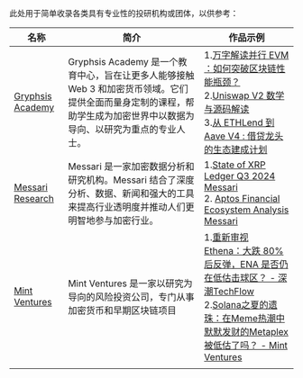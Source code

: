 此处用于简单收录各类具有专业性的投研机构或团体，以供参考：

| 名称                                                         | 简介                                                         | 作品示例                                                     |
| ------------------------------------------------------------ | ------------------------------------------------------------ | ------------------------------------------------------------ |
| [Gryphsis Academy](https://www.gryphsis.com/courses)         | Gryphsis Academy 是一个教育中心，旨在让更多人能够接触 Web 3 和加密货币领域。它们提供全面而量身定制的课程，帮助学生成为加密世界中以数据为导向、以研究为重点的专业人士。 | 1.[万字解读并行 EVM ：如何突破区块链性能瓶颈？](https://mp.weixin.qq.com/s/DfABge5nww7snxSbV85l-A)<br />2.[Uniswap V2 数学与源码解读](https://mp.weixin.qq.com/s/XXjoZG6wMRkbCDk65lubMg)<br />3.[从 ETHLend 到 Aave V4 : 借贷龙头的生态建成计划](https://mp.weixin.qq.com/s/8LGS3diMT24ENsNr9xr0hQ) |
| [Messari Research](https://messari.io/research/protocol-reporting) | Messari 是一家加密数据分析和研究机构。Messari 结合了深度分析、数据、新闻和强大的工具来提高行业透明度并推动人们更明智地参与加密行业。 | 1.[State of XRP Ledger Q3 2024  Messari](https://messari.io/report/state-of-xrp-ledger-q3-2024)<br />2. [Aptos Financial Ecosystem Analysis  Messari](https://messari.io/report/aptos-financial-ecosystem-analysis) |
| [Mint Ventures](https://mintventures.fund/)                  | Mint Ventures 是一家以研究为导向的风险投资公司，专门从事加密货币和早期区块链项目 | 1.[重新审视 Ethena：大跌 80% 后反弹，ENA 是否仍在低估击球区？ - 深潮TechFlow](https://www.techflowpost.com/article/detail_21307.html)<br />2.[Solana之夏的遗珠：在Meme热潮中默默发财的Metaplex被低估了吗？ - Mint Ventures](https://research.mintventures.fund/2024/12/02/zh-the-underrated-gem-of-solana-summer-is-metaplex-undervalued-amid-the-meme-frenzy/) |
|                                                              |                                                              |                                                              |

